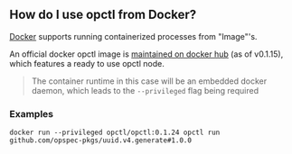 ## How do I use opctl from Docker?

[Docker](https://docker.com) supports running containerized processes from "Image"'s.

An official docker opctl image is
[maintained on docker hub](https://hub.docker.com/r/opctl/opctl/) (as
of v0.1.15), which features a ready to use opctl node.

> The container runtime in this case will be an embedded docker daemon, which leads to the `--privileged` flag being required

### Examples

```shell
docker run --privileged opctl/opctl:0.1.24 opctl run github.com/opspec-pkgs/uuid.v4.generate#1.0.0
```
